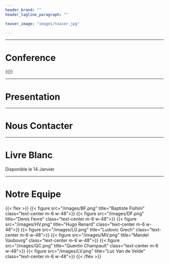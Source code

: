```yaml
---
header_brand: ""
header_tagline_paragraph: ""

teaser_image: "images/teaser.jpg"

---
```




---


# Conference

{{<twitch>}}

---

# Presentation



---

# Nous Contacter



---

# Livre Blanc

Disponible le 14 Janvier

---

# Notre Equipe
{{< flex >}}
    {{< figure src="/images/BF.png" title="Baptiste Fishini" class="text-center m-6 w-48">}}
    {{< figure src="/images/DF.png" title="Denis Fevre" class="text-center m-6 w-48">}}
    {{< figure src="/images/HV.png" title="Hugo Renard" class="text-center m-6 w-48">}}
    {{< figure src="/images/LG.png" title="Ludovic Grech" class="text-center m-6 w-48">}}
    {{< figure src="/images/MV.png" title="Mandel Vaubourg" class="text-center m-6 w-48">}}
    {{< figure src="/images/QC.png" title="Quentin Champault" class="text-center m-6 w-48">}}
    {{< figure src="/images/LV.png" title="Luc Van de Velde" class="text-center m-6 w-48">}}
{{< /flex >}}
